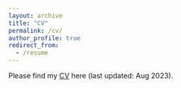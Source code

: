 ```yaml
---
layout: archive
title: "CV"
permalink: /cv/
author_profile: true
redirect_from:
  - /resume
---
```


Please find my [CV](https://nbviewer.org/github/LinChen-65/linchen/blob/cf2017db042d7bc845646bf47f5a5e0f72f7aa65/files/Curriculum_Vitae_Lin_Chen.pdf) here (last updated: Aug 2023).
